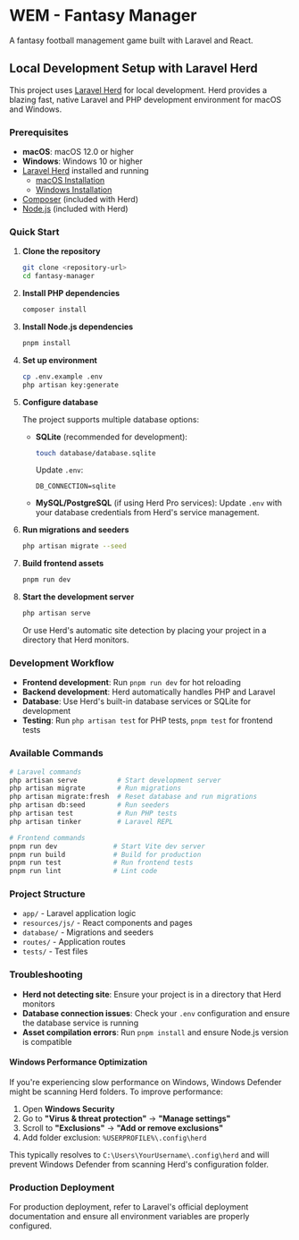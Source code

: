 # WEM - Fantasy Manager

A fantasy football management game built with Laravel and React.

## Local Development Setup with Laravel Herd

This project uses [Laravel Herd](https://herd.laravel.com/) for local development. Herd provides a blazing fast, native Laravel and PHP development environment for macOS and Windows.

### Prerequisites

- **macOS**: macOS 12.0 or higher
- **Windows**: Windows 10 or higher
- [Laravel Herd](https://herd.laravel.com/) installed and running
  - [macOS Installation](https://herd.laravel.com/docs/macos/getting-started/installation)
  - [Windows Installation](https://herd.laravel.com/docs/windows/getting-started/installation)
- [Composer](https://getcomposer.org/) (included with Herd)
- [Node.js](https://nodejs.org/) (included with Herd)

### Quick Start

1. **Clone the repository**

   ```bash
   git clone <repository-url>
   cd fantasy-manager
   ```

2. **Install PHP dependencies**

   ```bash
   composer install
   ```

3. **Install Node.js dependencies**

   ```bash
   pnpm install
   ```

4. **Set up environment**

   ```bash
   cp .env.example .env
   php artisan key:generate
   ```

5. **Configure database**

   The project supports multiple database options:

   - **SQLite** (recommended for development):

     ```bash
     touch database/database.sqlite
     ```

     Update `.env`:

     ```
     DB_CONNECTION=sqlite
     ```

   - **MySQL/PostgreSQL** (if using Herd Pro services):
     Update `.env` with your database credentials from Herd's service management.

6. **Run migrations and seeders**

   ```bash
   php artisan migrate --seed
   ```

7. **Build frontend assets**

   ```bash
   pnpm run dev
   ```

8. **Start the development server**

   ```bash
   php artisan serve
   ```

   Or use Herd's automatic site detection by placing your project in a directory that Herd monitors.

### Development Workflow

- **Frontend development**: Run `pnpm run dev` for hot reloading
- **Backend development**: Herd automatically handles PHP and Laravel
- **Database**: Use Herd's built-in database services or SQLite for development
- **Testing**: Run `php artisan test` for PHP tests, `pnpm test` for frontend tests

### Available Commands

```bash
# Laravel commands
php artisan serve          # Start development server
php artisan migrate        # Run migrations
php artisan migrate:fresh  # Reset database and run migrations
php artisan db:seed        # Run seeders
php artisan test           # Run PHP tests
php artisan tinker         # Laravel REPL

# Frontend commands
pnpm run dev              # Start Vite dev server
pnpm run build            # Build for production
pnpm run test             # Run frontend tests
pnpm run lint             # Lint code
```

### Project Structure

- `app/` - Laravel application logic
- `resources/js/` - React components and pages
- `database/` - Migrations and seeders
- `routes/` - Application routes
- `tests/` - Test files

### Troubleshooting

- **Herd not detecting site**: Ensure your project is in a directory that Herd monitors
- **Database connection issues**: Check your `.env` configuration and ensure the database service is running
- **Asset compilation errors**: Run `pnpm install` and ensure Node.js version is compatible

#### Windows Performance Optimization

If you're experiencing slow performance on Windows, Windows Defender might be scanning Herd folders. To improve performance:

1. Open **Windows Security**
2. Go to **"Virus & threat protection"** → **"Manage settings"**
3. Scroll to **"Exclusions"** → **"Add or remove exclusions"**
4. Add folder exclusion: `%USERPROFILE%\.config\herd`

This typically resolves to `C:\Users\YourUsername\.config\herd` and will prevent Windows Defender from scanning Herd's configuration folder.

### Production Deployment

For production deployment, refer to Laravel's official deployment documentation and ensure all environment variables are properly configured.

